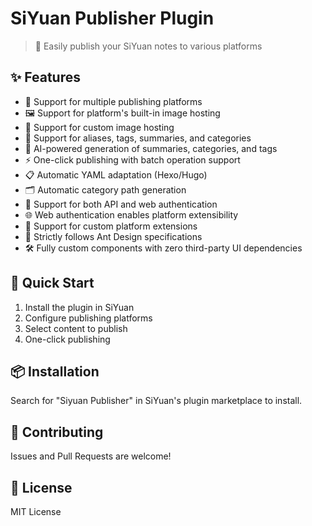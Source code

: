 # SiYuan Publisher Plugin

> 🚀 Easily publish your SiYuan notes to various platforms

## ✨ Features

- 📝 Support for multiple publishing platforms
- 🖼️ Support for platform's built-in image hosting
- 🎯 Support for custom image hosting
- 📌 Support for aliases, tags, summaries, and categories
- 🤖 AI-powered generation of summaries, categories, and tags
- ⚡ One-click publishing with batch operation support
- 📋 Automatic YAML adaptation (Hexo/Hugo)
- 🗂️ Automatic category path generation
- 🔐 Support for both API and web authentication
- 🌐 Web authentication enables platform extensibility
- 🔌 Support for custom platform extensions
- 🎨 Strictly follows Ant Design specifications
- 🛠️ Fully custom components with zero third-party UI dependencies

## 🚀 Quick Start

1. Install the plugin in SiYuan
2. Configure publishing platforms
3. Select content to publish
4. One-click publishing

## 📦 Installation

Search for "Siyuan Publisher" in SiYuan's plugin marketplace to install.

## 🤝 Contributing

Issues and Pull Requests are welcome!

## 📄 License

MIT License
